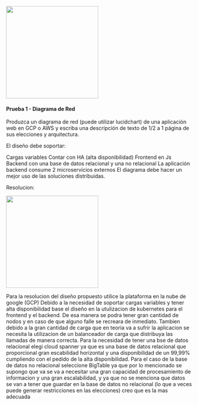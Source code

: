 <img src="https://i.ibb.co/VM5MzBT/craftech-logo3.png=150x" width="250" height="250">

#### Prueba 1 - Diagrama de Red

Produzca un diagrama de red (puede utilizar lucidchart) de una aplicación web en GCP o AWS y escriba una descripción de texto de 1/2 a 1 página de sus elecciones y arquitectura.

El diseño debe soportar:

Cargas variables
Contar con HA (alta disponibilidad)
Frontend en Js
Backend con una base de datos relacional y una no relacional
La aplicación backend consume 2 microservicios externos
El diagrama debe hacer un mejor uso de las soluciones distribuidas.


Resolucion:


<img src="https://i.ibb.co/CQs6SZR/infra.jpg" width="250" height="250">

Para la resolucion del diseño propuesto utilice la plataforma en la nube de google (GCP)
Debido a la necesidad de soportar cargas variables y tener alta disponibilidad base el diseño en la utulizacion de kubernetes para el frontend y el backend. De esa manera se podra tener gran cantidad de nodos y en caso de que alguno falle se recreara de inmediato. Tambien debido a la gran cantidad de carga que en teoria va a sufrir la aplicacion se necesita la utilizacion de un balanceador de carga que distribuya las llamadas de manera correcta.
 Para la necesidad de tener una bse de datos relacional elegi cloud spanner ya que es una base de datos relacional que proporcional gran escabilidad horizontal y una disponibilidad de un 99,99% cumpliendo con el pedido de la alta disponibilidad. Para el caso de la base de datos no relacional seleccione BigTable ya que por lo mencionado se supongo que va se va a necesitar una gran capacidad de procesamiento de informacion y una gran escalabilidad, y ya que no se menciona que datos se van a tener que guardar en la base de datos no relacional (lo que a veces puede generar restricciones en las elecciones) creo que es la mas adecuada



